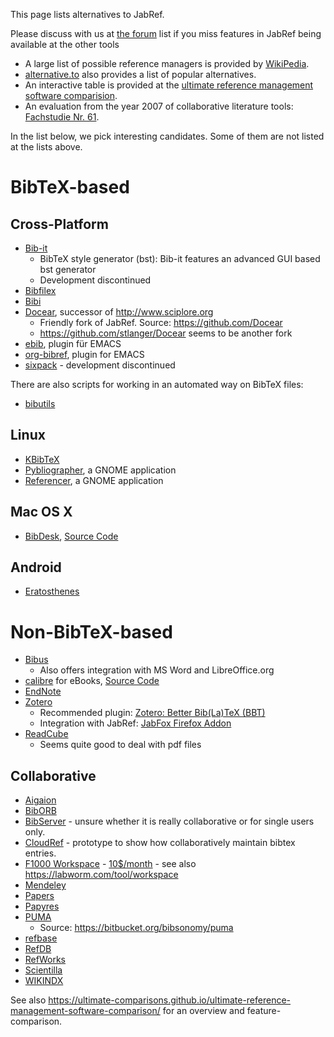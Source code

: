 This page lists alternatives to JabRef.

Please discuss with us at [the forum](http://discourse.jabref.org/) list if you miss features in JabRef being available at the other tools

- A large list of possible reference managers is provided by [WikiPedia](https://en.wikipedia.org/wiki/Comparison_of_reference_management_software). 
- [alternative.to](http://alternativeto.net/software/jabref/) also provides a list of popular alternatives.
- An interactive table is provided at the [ultimate reference management software comparision](https://ultimate-comparisons.github.io/ultimate-reference-management-software-comparison/).
- An evaluation from the year 2007 of collaborative literature tools: [Fachstudie Nr. 61](http://www2.informatik.uni-stuttgart.de/cgi-bin/NCSTRL/NCSTRL_view.pl?id=FACH-0061&mod=0&engl=1).

In the list below, we pick interesting candidates. 
Some of them are not listed at the lists above.

# BibTeX-based

## Cross-Platform

* [Bib-it](http://bib-it.sourceforge.net/index.php)
  * BibTeX style generator (bst): Bib-it features an advanced GUI based bst generator
  * Development discontinued
* [Bibfilex](https://sites.google.com/site/bibfilex/)
* [Bibi](http://bibi.sourceforge.net/)
* [Docear](http://www.docear.org/), successor of http://www.sciplore.org
  * Friendly fork of JabRef. Source: https://github.com/Docear
  * https://github.com/stlanger/Docear seems to be another fork
* [ebib](https://github.com/joostkremers/ebib), plugin für EMACS
* [org-bibref](https://gitorious.org/org-bibref), plugin for EMACS
* [sixpack](http://sourceforge.net/projects/sixpack/) - development discontinued

There are also scripts for working in an automated way on BibTeX files:

* [bibutils](https://sourceforge.net/p/bibutils/home/bib2xml/)

## Linux
* [KBibTeX](http://home.gna.org/kbibtex/)
* [Pybliographer](http://pybliographer.org/), a GNOME application
* [Referencer](https://launchpad.net/referencer), a GNOME application

## Mac OS X
* [BibDesk](http://bibdesk.sourceforge.net/), [Source Code](https://sourceforge.net/projects/bibdesk/files/BibDesk/)

## Android
* [Eratosthenes](https://bitbucket.org/mkmatlock/eratosthenes/wiki/Home)

# Non-BibTeX-based

* [Bibus](http://bibus-biblio.sourceforge.net/)
  * Also offers integration with MS Word and LibreOffice.org
* [calibre](http://calibre-ebook.com/) for eBooks, [Source Code](https://github.com/kovidgoyal/calibre)
* [EndNote](http://endnote.com/product-details/basic)
* [Zotero](https://www.zotero.org/)
  * Recommended plugin: [Zotero: Better Bib(La)TeX (BBT)](https://github.com/ZotPlus/zotero-better-bibtex)
  * Integration with JabRef: [JabFox Firefox Addon](https://github.com/JabRef/JabFox)
* [ReadCube](https://www.readcube.com/)
  * Seems quite good to deal with pdf files

## Collaborative

* [Aigaion](https://sourceforge.net/projects/aigaion/)
* [BibORB](http://savannah.nongnu.org/projects/biborb/)
* [BibServer](https://github.com/okfn/bibserver) - unsure whether it is really collaborative or for single users only.
* [CloudRef](https://github.com/JabRef/cloudref/) - prototype to show how collaboratively maintain bibtex entries.
* [F1000 Workspace](http://f1000.com/work/) - [10$/month](https://f1000.com/work/profile/#/subscription/) - see also https://labworm.com/tool/workspace
* [Mendeley](https://www.mendeley.com/)
* [Papers](http://www.papersapp.com/)
* [Papyres](http://dl.acm.org/citation.cfm?id=1510120)
* [PUMA](http://www.academic-puma.de/)
  * Source: https://bitbucket.org/bibsonomy/puma
* [refbase](http://refbase.sourceforge.net)
* [RefDB](http://refdb.sourceforge.net/)
* [RefWorks](https://www.refworks.com/)
* [Scientilla](http://www.scientilla.org/)
* [WIKINDX](http://wikindx.sourceforge.net/)

See also <https://ultimate-comparisons.github.io/ultimate-reference-management-software-comparison/> for an overview and feature-comparison.
